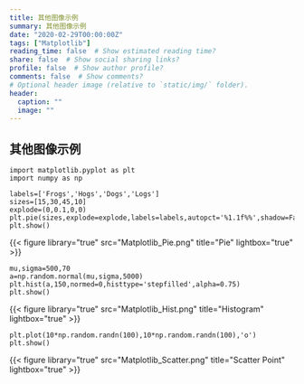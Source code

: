 ```yaml
---
title: 其他图像示例
summary: 其他图像示例
date: "2020-02-29T00:00:00Z"
tags: ["Matplotlib"]
reading_time: false  # Show estimated reading time?
share: false  # Show social sharing links?
profile: false  # Show author profile?
comments: false  # Show comments?
# Optional header image (relative to `static/img/` folder).
header:
  caption: ""
  image: ""
---
```


## 其他图像示例



```
import matplotlib.pyplot as plt
import numpy as np

labels=['Frogs','Hogs','Dogs','Logs']
sizes=[15,30,45,10]
explode=(0,0.1,0,0)
plt.pie(sizes,explode=explode,labels=labels,autopct='%1.1f%%',shadow=False,startangle=90)
plt.show()
```


{{< figure library="true" src="Matplotlib_Pie.png" title="Pie" lightbox="true" >}}



```
mu,sigma=500,70
a=np.random.normal(mu,sigma,5000)
plt.hist(a,150,normed=0,histtype='stepfilled',alpha=0.75)
plt.show()
```



{{< figure library="true" src="Matplotlib_Hist.png" title="Histogram" lightbox="true" >}}



```
plt.plot(10*np.random.randn(100),10*np.random.randn(100),'o')
plt.show()
```


{{< figure library="true" src="Matplotlib_Scatter.png" title="Scatter Point" lightbox="true" >}}

